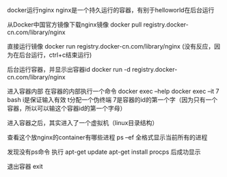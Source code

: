docker运行nginx
nginx是一个持久运行的容器，有别于helloworld在后台运行
 
从Docker中国官方镜像下载nginx镜像
docker pull registry.docker-cn.com/library/nginx
 
直接运行镜像
docker run registry.docker-cn.com/library/nginx
(没有反应，因为在后台运行，ctrl+c结束运行)
 
后台运行容器，并显示出容器id
docker run -d registry.docker-cn.com/library/nginx
 
进入容器内部
在容器的内部执行一个命令
docker exec –help
docker exec –it 7 bash
i是保证输入有效
t分配一个伪终端
7是容器的id的第一个字（因为只有一个容器，所以可以输这个容器id的第一个字母）

进入容器之后，其实进入了一个虚拟机（linux目录结构）
 



查看这个放nginx的container有哪些进程
ps –ef 全格式显示当前所有的进程

发现没有ps命令
执行
apt-get update
apt-get install procps
后成功显示
 

 
退出容器
exit
